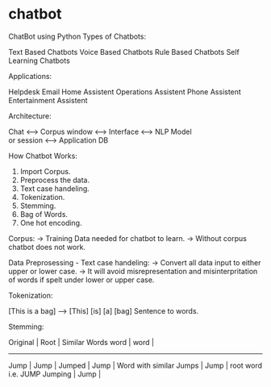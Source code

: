 # chatbot
ChatBot using Python
Types of Chatbots:

Text Based Chatbots
Voice Based Chatbots
Rule Based Chatbots
Self Learning Chatbots



Applications:

Helpdesk
Email 
Home Assistent
Operations Assistent
Phone Assistent
Entertainment Assistent

Architecture:

 Chat								<-->	Corpus
window		          <-->	Interface       	<-->	NLP Model	
or session					<-->	Application DB

How Chatbot Works:

1. Import Corpus.
2. Preprocess the data.
3. Text case handeling.
4. Tokenization.
5. Stemming.
6. Bag of Words.
7. One hot encoding.

Corpus:
-> Training Data needed for chatbot to learn.
-> Without corpus chatbot does not work.

Data Preprosessing - Text case handeling:
-> Convert all data input to either upper or lower case.
-> It will avoid misrepresentation and misinterpritation of words if spelt under lower or upper case.

Tokenization:

[This is a bag]	-->	[This] [is] [a] [bag]
Sentence to words.

Stemming:

Original  |	 Root	 |     Similar Words
word	 	  |  word  |
____________________________________________      
Jump		  |  Jump	 |
Jumped		|  Jump	 |   Word with similar
Jumps		  |  Jump	 |  root word i.e. JUMP
Jumping		|  Jump	 | 
